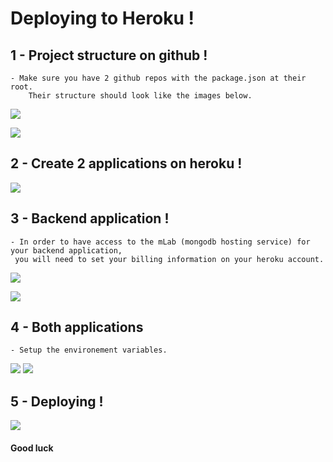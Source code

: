 # Deploying to Heroku !  

## 1 - Project structure on github !
    - Make sure you have 2 github repos with the package.json at their root.  
        Their structure should look like the images below.

![](https://i.imgur.com/aSjfM6X.png)

![](https://i.imgur.com/MkP6tnz.png)

## 2 - Create 2 applications on heroku !
    
![](https://i.imgur.com/YqXQLOh.png)


## 3 - Backend application ! 
    - In order to have access to the mLab (mongodb hosting service) for your backend application,  
     you will need to set your billing information on your heroku account.
![](https://i.imgur.com/Sp8GRwF.png)

![](https://i.imgur.com/acBzo6R.png)

## 4 - Both applications
    - Setup the environement variables.

![](https://i.imgur.com/9zUFlAq.png)
![](https://i.imgur.com/iHBqCFh.png)

## 5 - Deploying !

![](https://i.imgur.com/zpZqsbh.png)

#### Good luck